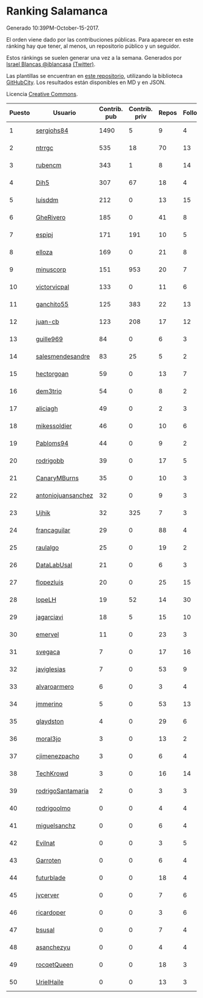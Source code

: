 # Ranking Salamanca

Generado 10:39PM-October-15-2017.

El orden viene dado por las contribuciones públicas. Para aparecer en este ránking hay que tener, al menos, un repositorio público y un seguidor.

Estos ránkings se suelen generar una vez a la semana. Generados por [Israel Blancas @iblancasa](https://github.com/iblancasa/) [(Twitter)](https://twitter.com/iblancasa).

Las plantillas se encuentran en [este repositorio](https://github.com/iblancasa/GH-Spanish-Ranking), utilizando la biblioteca [GitHubCity](https://github.com/iblancasa/GitHubCity). Los resultados están disponibles en MD y en JSON.

Licencia [Creative Commons](https://creativecommons.org/licenses/by/4.0/).

| Puesto   |  Usuario  | Contrib. pub | Contrib. priv |Repos| Followers | Desde |  Avatar  |
|----------|-----------|--------------|---------------|-----|-----------|-------|----------|
|1|[sergiohs84](https://github.com/sergiohs84)|1490|5|9|4|2015-03-28|![sergiohs84](https://avatars2.githubusercontent.com/u/11694066)|
|2|[ntrrgc](https://github.com/ntrrgc)|535|18|70|13|2011-08-24|![ntrrgc](https://avatars3.githubusercontent.com/u/1002436)|
|3|[rubencm](https://github.com/rubencm)|343|1|8|14|2011-06-29|![rubencm](https://avatars2.githubusercontent.com/u/885208)|
|4|[Dih5](https://github.com/Dih5)|307|67|18|4|2015-04-22|![Dih5](https://avatars2.githubusercontent.com/u/12070738)|
|5|[luisddm](https://github.com/luisddm)|212|0|13|15|2012-12-06|![luisddm](https://avatars1.githubusercontent.com/u/2978951)|
|6|[GheRivero](https://github.com/GheRivero)|185|0|41|8|2010-04-17|![GheRivero](https://avatars1.githubusercontent.com/u/246245)|
|7|[espipj](https://github.com/espipj)|171|191|10|5|2015-06-12|![espipj](https://avatars0.githubusercontent.com/u/12865914)|
|8|[elloza](https://github.com/elloza)|169|0|21|8|2015-02-24|![elloza](https://avatars2.githubusercontent.com/u/11179372)|
|9|[minuscorp](https://github.com/minuscorp)|151|953|20|7|2013-03-09|![minuscorp](https://avatars1.githubusercontent.com/u/3819883)|
|10|[victorvicpal](https://github.com/victorvicpal)|133|0|11|6|2014-12-02|![victorvicpal](https://avatars0.githubusercontent.com/u/10044742)|
|11|[ganchito55](https://github.com/ganchito55)|125|383|22|13|2013-06-17|![ganchito55](https://avatars2.githubusercontent.com/u/4716972)|
|12|[juan-cb](https://github.com/juan-cb)|123|208|17|12|2012-12-01|![juan-cb](https://avatars3.githubusercontent.com/u/2938045)|
|13|[guille969](https://github.com/guille969)|84|0|6|3|2015-11-14|![guille969](https://avatars2.githubusercontent.com/u/15845488)|
|14|[salesmendesandre](https://github.com/salesmendesandre)|83|25|5|2|2016-04-03|![salesmendesandre](https://avatars1.githubusercontent.com/u/18242653)|
|15|[hectorgoan](https://github.com/hectorgoan)|59|0|13|7|2013-08-12|![hectorgoan](https://avatars0.githubusercontent.com/u/5213294)|
|16|[dem3trio](https://github.com/dem3trio)|54|0|8|2|2011-05-05|![dem3trio](https://avatars0.githubusercontent.com/u/770253)|
|17|[aliciagh](https://github.com/aliciagh)|49|0|2|3|2012-01-12|![aliciagh](https://avatars2.githubusercontent.com/u/1325629)|
|18|[mikessoldier](https://github.com/mikessoldier)|46|0|10|6|2013-10-23|![mikessoldier](https://avatars3.githubusercontent.com/u/5755381)|
|19|[Pabloms94](https://github.com/Pabloms94)|44|0|9|2|2016-02-11|![Pabloms94](https://avatars1.githubusercontent.com/u/17175704)|
|20|[rodrigobb](https://github.com/rodrigobb)|39|0|17|5|2012-04-12|![rodrigobb](https://avatars2.githubusercontent.com/u/1637465)|
|21|[CanaryMBurns](https://github.com/CanaryMBurns)|35|0|10|3|2015-11-07|![CanaryMBurns](https://avatars0.githubusercontent.com/u/15707911)|
|22|[antoniojuansanchez](https://github.com/antoniojuansanchez)|32|0|9|3|2013-10-01|![antoniojuansanchez](https://avatars0.githubusercontent.com/u/5586585)|
|23|[Ujhik](https://github.com/Ujhik)|32|325|7|3|2017-03-07|![Ujhik](https://avatars3.githubusercontent.com/u/26257128)|
|24|[francaguilar](https://github.com/francaguilar)|29|0|88|4|2015-03-19|![francaguilar](https://avatars3.githubusercontent.com/u/11558278)|
|25|[raulalgo](https://github.com/raulalgo)|25|0|19|2|2014-07-03|![raulalgo](https://avatars2.githubusercontent.com/u/8058228)|
|26|[DataLabUsal](https://github.com/DataLabUsal)|21|0|6|3|2016-05-18|![DataLabUsal](https://avatars0.githubusercontent.com/u/19425138)|
|27|[flopezluis](https://github.com/flopezluis)|20|0|25|15|2010-11-01|![flopezluis](https://avatars0.githubusercontent.com/u/463135)|
|28|[lopeLH](https://github.com/lopeLH)|19|52|14|30|2014-04-29|![lopeLH](https://avatars1.githubusercontent.com/u/7440734)|
|29|[jagarciavi](https://github.com/jagarciavi)|18|5|15|10|2012-05-07|![jagarciavi](https://avatars0.githubusercontent.com/u/1713002)|
|30|[emervel](https://github.com/emervel)|11|0|23|3|2014-05-11|![emervel](https://avatars2.githubusercontent.com/u/7548274)|
|31|[svegaca](https://github.com/svegaca)|7|0|17|16|2010-02-03|![svegaca](https://avatars0.githubusercontent.com/u/196002)|
|32|[javiglesias](https://github.com/javiglesias)|7|0|53|9|2014-10-06|![javiglesias](https://avatars3.githubusercontent.com/u/9042602)|
|33|[alvaroarmero](https://github.com/alvaroarmero)|6|0|3|4|2016-01-22|![alvaroarmero](https://avatars1.githubusercontent.com/u/16842883)|
|34|[jmmerino](https://github.com/jmmerino)|5|0|53|13|2011-10-26|![jmmerino](https://avatars2.githubusercontent.com/u/1152640)|
|35|[glaydston](https://github.com/glaydston)|4|0|29|6|2012-08-11|![glaydston](https://avatars0.githubusercontent.com/u/2137309)|
|36|[moral3jo](https://github.com/moral3jo)|3|0|13|2|2010-12-15|![moral3jo](https://avatars1.githubusercontent.com/u/524380)|
|37|[cjimenezpacho](https://github.com/cjimenezpacho)|3|0|6|4|2012-09-26|![cjimenezpacho](https://avatars3.githubusercontent.com/u/2428271)|
|38|[TechKrowd](https://github.com/TechKrowd)|3|0|16|14|2015-10-10|![TechKrowd](https://avatars2.githubusercontent.com/u/15065592)|
|39|[rodrigoSantamaria](https://github.com/rodrigoSantamaria)|2|0|3|3|2012-04-02|![rodrigoSantamaria](https://avatars3.githubusercontent.com/u/1600691)|
|40|[rodrigoolmo](https://github.com/rodrigoolmo)|0|0|4|4|2011-04-09|![rodrigoolmo](https://avatars2.githubusercontent.com/u/719905)|
|41|[miguelsanchz](https://github.com/miguelsanchz)|0|0|6|4|2012-07-10|![miguelsanchz](https://avatars2.githubusercontent.com/u/1951141)|
|42|[Evilnat](https://github.com/Evilnat)|0|0|3|5|2011-01-12|![Evilnat](https://avatars1.githubusercontent.com/u/560108)|
|43|[Garroten](https://github.com/Garroten)|0|0|6|4|2008-05-04|![Garroten](https://avatars1.githubusercontent.com/u/9264)|
|44|[futurblade](https://github.com/futurblade)|0|0|18|4|2012-10-03|![futurblade](https://avatars3.githubusercontent.com/u/2479273)|
|45|[jvcerver](https://github.com/jvcerver)|0|0|7|6|2013-10-22|![jvcerver](https://avatars3.githubusercontent.com/u/5751143)|
|46|[ricardoper](https://github.com/ricardoper)|0|0|3|6|2013-08-04|![ricardoper](https://avatars2.githubusercontent.com/u/5161172)|
|47|[bsusal](https://github.com/bsusal)|0|0|7|4|2014-02-26|![bsusal](https://avatars1.githubusercontent.com/u/6797598)|
|48|[asanchezyu](https://github.com/asanchezyu)|0|0|4|4|2014-05-13|![asanchezyu](https://avatars2.githubusercontent.com/u/7567924)|
|49|[rocqetQueen](https://github.com/rocqetQueen)|0|0|18|3|2013-10-17|![rocqetQueen](https://avatars1.githubusercontent.com/u/5708398)|
|50|[UrielHaile](https://github.com/UrielHaile)|0|0|13|3|2014-10-09|![UrielHaile](https://avatars2.githubusercontent.com/u/9108886)|
